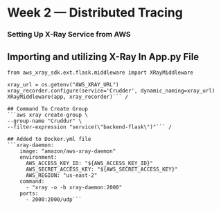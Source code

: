 # Week 2 — Distributed Tracing

### Setting Up X-Ray Service from AWS

## Importing and utilizing X-Ray In App.py File
```from aws_xray_sdk.core import xray_recorder
from aws_xray_sdk.ext.flask.middleware import XRayMiddleware

xray_url = os.getenv("AWS_XRAY_URL")
xray_recorder.configure(service='Crudder', dynamic_naming=xray_url)
XRayMiddleware(app, xray_recorder)``` /

## Command To Create Group
```aws xray create-group \
--group-name "Cruddur" \
--filter-expression "service(\"backend-flask\")"``` /

## Added to Docker.yml file
```xray-daemon:
    image: "amazon/aws-xray-daemon"
    environment:
      AWS_ACCESS_KEY_ID: "${AWS_ACCESS_KEY_ID}"
      AWS_SECRET_ACCESS_KEY: "${AWS_SECRET_ACCESS_KEY}"
      AWS_REGION: "us-east-2"
    command:
      - "xray -o -b xray-daemon:2000"
    ports:
      - 2000:2000/udp```
